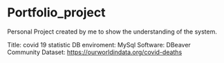 # Portfolio_project
Personal Project created by me to show the understanding of the system.

Title: covid 19 statistic
DB enviroment: MySql
Software: DBeaver Community
Dataset: https://ourworldindata.org/covid-deaths
